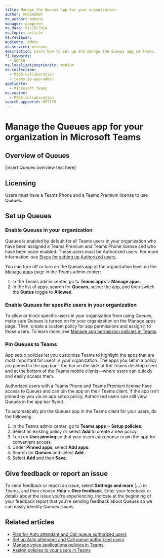```yaml
---
title: Manage the Queues app for your organization
author: mkbond007
ms.author: mabond
manager: pamgreen
ms.date: 07/16/2024
ms.topic: article
ms.reviewer: 
audience: admin
ms.service: msteams
description: Learn how to set up and manage the Queues app in Teams.
f1.keywords: 
  - NOCSH
ms.localizationpriority: medium
ms.collection: 
  - M365-collaboration
  - teams-1p-app-admin
appliesto: 
  - Microsoft Teams
ms.custom:
  - M365-collaboration
search.appverid: MET150
---
```


# Manage the Queues app for your organization in Microsoft Teams

## Overview of Queues

[insert Queues overview text here]

## Licensing

Users must have a Teams Phone and a Teams Premium license to use Queues.

## Set up Queues

### Enable Queues in your organization

Queues is enabled by default for all Teams users in your organization who have been assigned a Teams Premium and Teams Phone license and who have been voice enabled. These users must be Authorized users. For more information, see [Steps for setting up Authorized users](aa-cq-authorized-users.md).

You can turn off or turn on the Queues app at the organization level on the [Manage apps](manage-apps.md) page in the Teams admin center:

1. In the Teams admin center, go to **Teams apps** >  **Manage apps**.
1. In the list of apps, search for **Queues**, select the app, and then switch the **Status** toggle to **Allowed**.

### Enable Queues for specific users in your organization

To allow or block specific users in your organization from using Queues, make sure Queues is turned on for your organization on the Manage apps page. Then, create a custom policy for app permissions and assign it to those users. To learn more, see [Manage app permission policies in Teams](teams-app-permission-policies.md).

### Pin Queues to Teams

App setup policies let you customize Teams to highlight the apps that are most important for users in your organization. The apps you set in a policy are pinned to the app bar—the bar on the side of the Teams desktop client and at the bottom of the Teams mobile clients—where users can quickly and easily access them.

Authorized users with a Teams Phone and Teams Premium license have access to Queues and can pin the app on their Teams client. If the app isn't pinned by you via an app setup policy, Authorized users can still view Queues in the app bar flyout.

To automatically pin the Queues app in the Teams client for your users, do the following:

1. In the Teams admin center, go to **Teams apps** > **Setup policies**.
1. Select an existing policy or select **Add** to create a new policy.
1. Turn on **User pinning** so that your users can choose to pin the app for convenient access.
1. Under **Pinned apps**, select **Add apps**.
1. Search for **Queues** and select **Add**.
1. Select **Add** and then **Save**.

## Give feedback or report an issue

To send feedback or report an issue, select **Settings and more** (**…**) in Teams, and then choose **Help** > **Give feedback**. Enter your feedback or details about the issue you're experiencing. Indicate at the beginning of your feedback report that you're sending feedback about Queues so we can easily identify Queues issues.

## Related articles

- [Plan for Auto attendant and Call queue authorized users](aa-cq-authorized-users-plan.md)
- [Set up Auto attendant and Call queue authorized users](aa-cq-authorized-users.md)
- [Manage voice applications policies in Teams](manage-voice-applications-policies.md)
- [Assign policies to your users in Teams](../../policy-assignment-overview.md)
